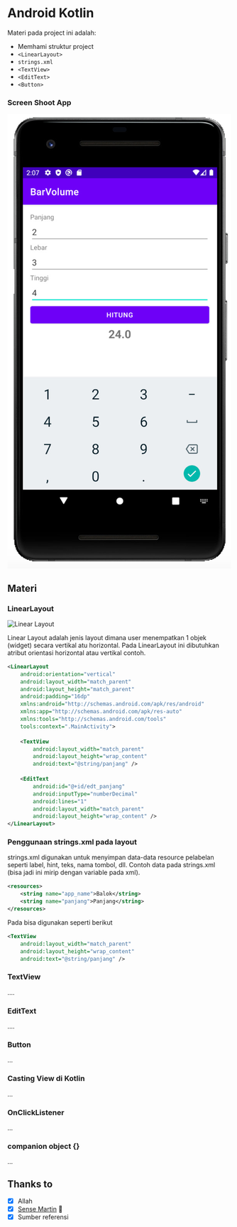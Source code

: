 # Android Kotlin
Materi pada project ini adalah:
- Memhami struktur project
- `<LinearLayout>`
- `strings.xml`
- `<TextView>`
- `<EditText>`
- `<Button>`

### Screen Shoot App
![Fragment](volume-balok.gif)

## Materi
### LinearLayout
![Linear Layout](https://miro.medium.com/max/600/1*WdRMAHDHw85HkwSMzS5UsA.png)

Linear Layout adalah jenis layout dimana user menempatkan 1 objek (widget) secara vertikal atu horizontal. Pada LinearLayout ini dibutuhkan atribut orientasi horizontal atau vertikal contoh.
```xml
<LinearLayout
    android:orientation="vertical"
    android:layout_width="match_parent"
    android:layout_height="match_parent"
    android:padding="16dp"
    xmlns:android="http://schemas.android.com/apk/res/android"
    xmlns:app="http://schemas.android.com/apk/res-auto"
    xmlns:tools="http://schemas.android.com/tools"
    tools:context=".MainActivity">

    <TextView
        android:layout_width="match_parent"
        android:layout_height="wrap_content"
        android:text="@string/panjang" />

    <EditText
        android:id="@+id/edt_panjang"
        android:inputType="numberDecimal"
        android:lines="1"
        android:layout_width="match_parent"
        android:layout_height="wrap_content" />
</LinearLayout>
```

### Penggunaan strings.xml pada layout
strings.xml digunakan untuk menyimpan data-data resource pelabelan seperti label, hint, teks, nama tombol, dll. Contoh data pada strings.xml (bisa jadi ini mirip dengan variable pada xml).

```xml
<resources>
    <string name="app_name">Balok</string>
    <string name="panjang">Panjang</string>
</resources>
```

Pada <TextView> bisa digunakan seperti berikut
```xml
<TextView
    android:layout_width="match_parent"
    android:layout_height="wrap_content"
    android:text="@string/panjang" />
```

### TextView
....

### EditText
....

### Button
...

### Casting View di Kotlin
...

### OnClickListener
...

### companion object {}
...
 
## Thanks to
- [x] Allah
- [x] [Sense Martin](https://github.com/martinputra) 🤗
- [x] Sumber referensi 
